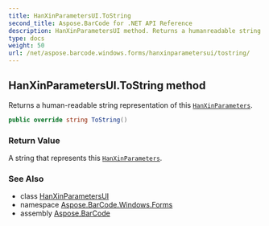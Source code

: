 ```yaml
---
title: HanXinParametersUI.ToString
second_title: Aspose.BarCode for .NET API Reference
description: HanXinParametersUI method. Returns a humanreadable string representation of this HanXinParameters
type: docs
weight: 50
url: /net/aspose.barcode.windows.forms/hanxinparametersui/tostring/
---
```

## HanXinParametersUI.ToString method

Returns a human-readable string representation of this [`HanXinParameters`](../../../aspose.barcode.generation/hanxinparameters/).

```csharp
public override string ToString()
```

### Return Value

A string that represents this [`HanXinParameters`](../../../aspose.barcode.generation/hanxinparameters/).

### See Also

* class [HanXinParametersUI](../)
* namespace [Aspose.BarCode.Windows.Forms](../../hanxinparametersui/)
* assembly [Aspose.BarCode](../../../)


